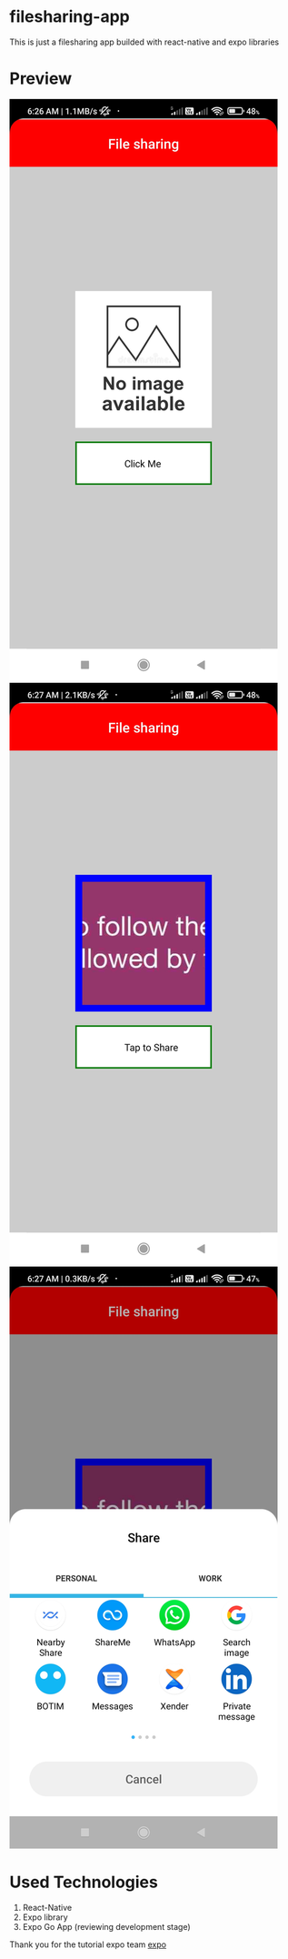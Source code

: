 # filesharing-app
This is just a filesharing app builded with react-native and expo libraries

# Preview
![](/screen-3.jpg.jpg)
![](/screen-2.jpg.jpg)
![](/screen-1.jpg.jpg)

# Used Technologies
1. React-Native
2. Expo library
3. Expo Go App (reviewing development stage)

Thank you for the tutorial expo team [expo](https://expo.dev/)
